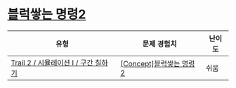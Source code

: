 # [블럭쌓는 명령2](https://www.codetree.ai/trails/complete/curated-cards/intro-block-stacking-commands2)

|유형|문제 경험치|난이도|
|---|---|---|
|[Trail 2 / 시뮬레이션 I / 구간 칠하기](https://www.codetree.ai/trail-info/novice-mid/)|[[Concept]블럭쌓는 명령2](https://www.codetree.ai/trails/complete/curated-cards/intro-block-stacking-commands2/)|쉬움|

